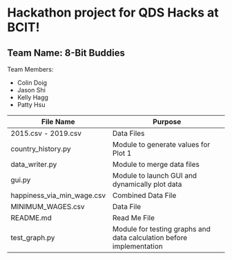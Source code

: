 # Hackathon project for QDS Hacks at BCIT!

## Team Name: 8-Bit Buddies

Team Members:
- Colin Doig
- Jason Shi
- Kelly Hagg
- Patty Hsu

| File Name                  | Purpose                                                              |
|----------------------------|----------------------------------------------------------------------|
| 2015.csv - 2019.csv        | Data Files                                                           |
| country_history.py         | Module to generate values for Plot 1                                 |
| data_writer.py             | Module to merge data files                                           |
| gui.py                     | Module to launch GUI and dynamically plot data                       |
| happiness_via_min_wage.csv | Combined Data File                                                   |
| MINIMUM_WAGES.csv          | Data File                                                            |
| README.md                  | Read Me File                                                         |
| test_graph.py              | Module for testing graphs and data calculation before implementation |
